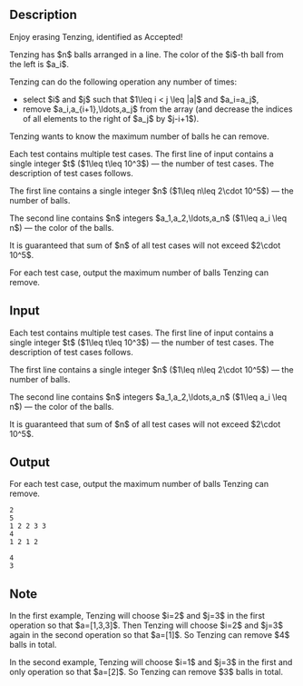 ## Description

<div><div class="epigraph"><div class="epigraph-text"><span class="tex-font-style-it">Enjoy erasing Tenzing, identified as Accepted!</span></div></div><p>Tenzing has $n$ balls arranged in a line. The color of the $i$-th ball from the left is $a_i$.</p><p>Tenzing can do the following operation any number of times:</p><ul> <li> select $i$ and $j$ such that $1\leq i &lt; j \leq |a|$ and $a_i=a_j$, </li><li> remove $a_i,a_{i+1},\ldots,a_j$ from the array (and decrease the indices of all elements to the right of $a_j$ by $j-i+1$). </li></ul><p>Tenzing wants to know the maximum number of balls he can remove.</p></div><div class="input-specification"><p>Each test contains multiple test cases. The first line of input contains a single integer $t$ ($1\leq t\leq 10^3$) — the number of test cases. The description of test cases follows.</p><p>The first line contains a single integer $n$ ($1\leq n\leq 2\cdot 10^5$)&nbsp;— the number of balls.</p><p>The second line contains $n$ integers $a_1,a_2,\ldots,a_n$ ($1\leq a_i \leq n$)&nbsp;— the color of the balls.</p><p>It is guaranteed that sum of $n$ of all test cases will not exceed $2\cdot 10^5$.</p></div><div class="output-specification"><p>For each test case, output the maximum number of balls Tenzing can remove.</p></div>

## Input

<p>Each test contains multiple test cases. The first line of input contains a single integer $t$ ($1\leq t\leq 10^3$) — the number of test cases. The description of test cases follows.</p><p>The first line contains a single integer $n$ ($1\leq n\leq 2\cdot 10^5$)&nbsp;— the number of balls.</p><p>The second line contains $n$ integers $a_1,a_2,\ldots,a_n$ ($1\leq a_i \leq n$)&nbsp;— the color of the balls.</p><p>It is guaranteed that sum of $n$ of all test cases will not exceed $2\cdot 10^5$.</p>

## Output

<p>For each test case, output the maximum number of balls Tenzing can remove.</p>





```input1|2,3
2
5
1 2 2 3 3
4
1 2 1 2
```




```output1
4
3
```



## Note

<p>In the first example, Tenzing will choose $i=2$ and $j=3$ in the first operation so that $a=[1,3,3]$. Then Tenzing will choose $i=2$ and $j=3$ again in the second operation so that $a=[1]$. So Tenzing can remove $4$ balls in total.</p><p>In the second example, Tenzing will choose $i=1$ and $j=3$ in the first and only operation so that $a=[2]$. So Tenzing can remove $3$ balls in total.</p>
